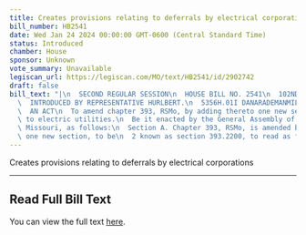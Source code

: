 ```yaml
---
title: Creates provisions relating to deferrals by electrical corporations
bill_number: HB2541
date: Wed Jan 24 2024 00:00:00 GMT-0600 (Central Standard Time)
status: Introduced
chamber: House
sponsor: Unknown
vote_summary: Unavailable
legiscan_url: https://legiscan.com/MO/text/HB2541/id/2902742
draft: false
bill_text: "|\n  SECOND REGULAR SESSION\n  HOUSE BILL NO. 2541\n  102ND GENERAL ASSEMBLY\n\
  \  INTRODUCED BY REPRESENTATIVE HURLBERT.\n  5356H.01I DANARADEMANMILLER,ChiefClerk\n\
  \  AN ACT\n  To amend chapter 393, RSMo, by adding thereto one new section relating\
  \ to electric utilities.\n  Be it enacted by the General Assembly of the state of\
  \ Missouri, as follows:\n  Section A. Chapter 393, RSMo, is amended by adding thereto\
  \ one new section, to be\n  2 known as section 393.2200, to read as follows:"
---
```

Creates provisions relating to deferrals by electrical corporations

---

## Read Full Bill Text

You can view the full text [here](https://legiscan.com/MO/text/HB2541/id/2902742).
